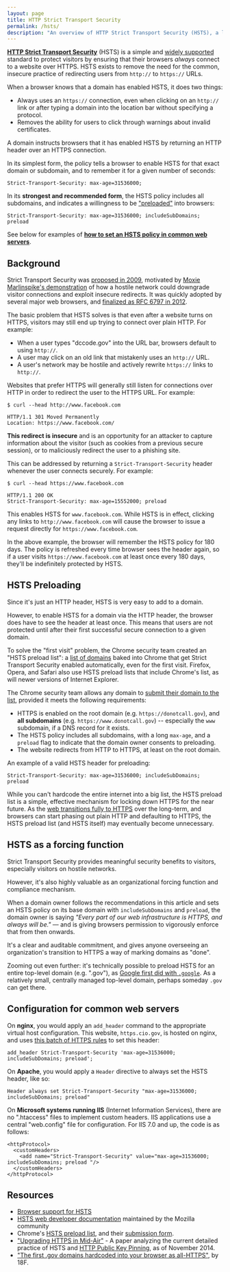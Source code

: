```yaml
---
layout: page
title: HTTP Strict Transport Security
permalink: /hsts/
description: "An overview of HTTP Strict Transport Security (HSTS), a lightweight standard that prevents privacy leaks and downgrade attacks."
---
```


**[HTTP Strict Transport Security](https://developer.mozilla.org/en-US/docs/Web/Security/HTTP_strict_transport_security)** (HSTS) is a simple and [widely supported](http://caniuse.com/#search=hsts) standard to protect visitors by ensuring that their browsers _always_ connect to a website over HTTPS. HSTS exists to remove the need for the common, insecure practice of redirecting users from `http://` to `https://` URLs.

When a browser knows that a domain has enabled HSTS, it does two things:

* Always uses an `https://` connection, even when clicking on an `http://` link or after typing a domain into the location bar without specifying a protocol.
* Removes the ability for users to click through warnings about invalid certificates.

A domain instructs browsers that it has enabled HSTS by returning an HTTP header over an HTTPS connection.

In its simplest form, the policy tells a browser to enable HSTS for that exact domain or subdomain, and to remember it for a given number of seconds:

```
Strict-Transport-Security: max-age=31536000;
```

In its **strongest and recommended form**, the HSTS policy includes all subdomains, and indicates a willingness to be ["preloaded"](#hsts-preloading) into browsers:

```
Strict-Transport-Security: max-age=31536000; includeSubDomains; preload
```

See below for examples of **[how to set an HSTS policy in common web servers](#configuration-for-common-web-servers)**.

## Background

Strict Transport Security was [proposed in 2009](https://lists.w3.org/Archives/Public/www-archive/2009Sep/att-0051/draft-hodges-strict-transport-sec-05.plain.html), motivated by [Moxie Marlinspike's demonstration](http://www.thoughtcrime.org/software/sslstrip/) of how a hostile network could downgrade visitor connections and exploit insecure redirects. It was quickly adopted by several major web browsers, and [finalized as RFC 6797 in 2012](https://tools.ietf.org/html/rfc6797).

The basic problem that HSTS solves is that even after a website turns on HTTPS, visitors may still end up trying to connect over plain HTTP. For example:

* When a user types "dccode.gov" into the URL bar, browsers default to using `http://`.
* A user may click on an old link that mistakenly uses an `http://` URL.
* A user's network may be hostile and actively rewrite `https://` links to `http://`.

Websites that prefer HTTPS will generally still listen for connections over HTTP in order to redirect the user to the HTTPS URL. For example:

```
$ curl --head http://www.facebook.com

HTTP/1.1 301 Moved Permanently
Location: https://www.facebook.com/
```

**This redirect is insecure** and is an opportunity for an attacker to capture information about the visitor (such as cookies from a previous secure session), or to maliciously redirect the user to a phishing site.

This can be addressed by returning a `Strict-Transport-Security` header whenever the user connects securely. For example:

```
$ curl --head https://www.facebook.com

HTTP/1.1 200 OK
Strict-Transport-Security: max-age=15552000; preload
```

This enables HSTS for `www.facebook.com`. While HSTS is in effect, clicking any links to `http://www.facebook.com` will cause the browser to issue a request directly for `https://www.facebook.com`.

In the above example, the browser will remember the HSTS policy for 180 days. The policy is refreshed every time browser sees the header again, so if a user visits `https://www.facebook.com` at least once every 180 days, they'll be indefinitely protected by HSTS.

## HSTS Preloading

Since it's just an HTTP header, HSTS is very easy to add to a domain.

However, to enable HSTS for a domain via the HTTP header, the browser does have to see the header at least once. This means that users are not protected until after their first successful secure connection to a given domain.

To solve the "first visit" problem, the Chrome security team created an "HSTS preload list": a [list of domains](https://chromium.googlesource.com/chromium/src/+/master/net/http/transport_security_state_static.json) baked into Chrome that get Strict Transport Security enabled automatically, even for the first visit. Firefox, Opera, and Safari also use HSTS preload lists that include Chrome's list, as will newer versions of Internet Explorer.

The Chrome security team allows any domain to [submit their domain to the list](https://hstspreload.appspot.com/), provided it meets the following requirements:

* HTTPS is enabled on the root domain (e.g. `https://donotcall.gov`), and **all subdomains** (e.g. `https://www.donotcall.gov`) -- especially the `www` subdomain, if a DNS record for it exists.
* The HSTS policy includes all subdomains, with a long `max-age`, and a `preload` flag to indicate that the domain owner consents to preloading.
* The website redirects from HTTP to HTTPS, at least on the root domain.

An example of a valid HSTS header for preloading:

```
Strict-Transport-Security: max-age=31536000; includeSubDomains; preload
```

While you can't hardcode the entire internet into a big list, the HSTS preload list is a simple, effective mechanism for locking down HTTPS for the near future. As the [web transitions fully to HTTPS](https://w3ctag.github.io/web-https/) over the long-term, and browsers can start phasing out plain HTTP and defaulting to HTTPS, the HSTS preload list (and HSTS itself) may eventually become unnecessary.

## HSTS as a forcing function

Strict Transport Security provides meaningful security benefits to visitors, especially visitors on hostile networks.

However, it's also highly valuable as an organizational forcing function and compliance mechanism.

When a domain owner follows the recommendations in this article and sets an HSTS policy on its base domain with `includeSubDomains` and `preload`, the domain owner is saying _"Every part of our web infrastructure is HTTPS, and always will be."_ &mdash; and is giving browsers permission to vigorously enforce that from then onwards.

It's a clear and auditable commitment, and gives anyone overseeing an organization's transition to HTTPS a way of marking domains as "done".

Zooming out even further: it's technically possible to preload HSTS for an entire top-level domain (e.g. ".gov"), as [Google first did with `.google`](https://chromium.googlesource.com/chromium/src/+/ea9dfef649a309a05c3b5c112150485836fbfcc7%5E%21/net/http/transport_security_state_static.json). As a relatively small, centrally managed top-level domain, perhaps someday `.gov` can get there.

## Configuration for common web servers

On **nginx**, you would apply an `add_header` command to the appropriate virtual host configuration. This website, `https.cio.gov`, is hosted on nginx, and uses [this batch of HTTPS rules](https://github.com/fisma-ready/nginx/blob/master/ssl/ssl.rules) to set this header:

```
add_header Strict-Transport-Security 'max-age=31536000; includeSubDomains; preload';
```

On **Apache**, you would apply a `Header` directive to always set the HSTS header, like so:

```
Header always set Strict-Transport-Security "max-age=31536000; includeSubDomains; preload"
```

On **Microsoft systems running IIS** (Internet Information Services), there are no ".htaccess" files to implement custom headers. IIS applications use a central "web.config" file for configuration. For IIS 7.0 and up, the code is as follows:

```
<httpProtocol>
  <customHeaders>
    <add name="Strict-Transport-Security" value="max-age=31536000; includeSubDomains; preload "/>
  </customHeaders>
</httpProtocol>
```

## Resources

* [Browser support for HSTS](http://caniuse.com/#search=hsts)
* [HSTS web developer documentation](https://developer.mozilla.org/en-US/docs/Web/Security/HTTP_strict_transport_security) maintained by the Mozilla community
* Chrome's [HSTS preload list](https://chromium.googlesource.com/chromium/src/+/master/net/http/transport_security_state_static.json), and their [submission form](https://hstspreload.appspot.com/).
* ["Upgrading HTTPS in Mid-Air"](http://www.internetsociety.org/sites/default/files/01_4_0.pdf) - A paper analyzing the current detailed practice of HSTS and [HTTP Public Key Pinning](https://developer.mozilla.org/en-US/docs/Web/Security/Public_Key_Pinning), as of November 2014.
* ["The first .gov domains hardcoded into your browser as all-HTTPS"](https://18f.gsa.gov/2015/02/09/the-first-gov-domains-hardcoded-into-your-browser-as-all-https/), by 18F.
